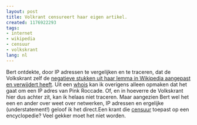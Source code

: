 ```yaml
---
layout: post
title: Volkrant censureert haar eigen artikel.
created: 1176922293
tags:
- internet
- wikipedia
- censuur
- volkskrant
lang: nl
---
```

Bert ontdekte, door IP adressen te vergelijken en te traceren, dat de Volkskrant zelf de [negatieve stukken uit haar lemma in Wikipedia aangepast en verwijdert heeft](http://willy.boerland.com/myblog/hoe_de_volkskrant_haar_wikipedia_entry_censureert). Uit een [whois](http://whois.domaintools.com/145.222.138.35) kan ik overigens alleen opmaken dat het gaat om een IP adres van Pink Roccade. Of, en in hoeverre de Volkskrant hier dus achter zit, kan ik helaas niet traceren. Maar aangezien Bert wel het een en ander over weet over netwerken, IP adressen en ergelijke (understatement!) geloof ik het direct.Een krant die [censuur](http://nl.wikipedia.org/w/index.php?title=De_Volkskrant&diff=4950133&oldid=4937711) toepast op een encyclopedie? Veel gekker moet het niet worden.
